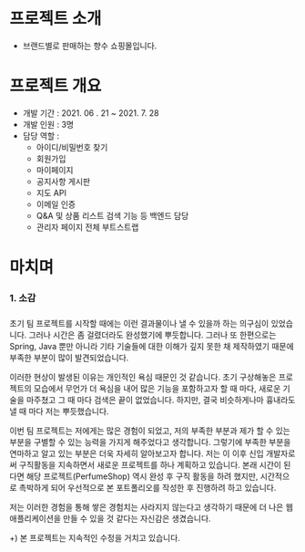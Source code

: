 # 프로젝트 소개
* 브랜드별로 판매하는 향수 쇼핑몰입니다.


# 프로젝트 개요
* 개발 기간 : 2021. 06 . 21 ~ 2021. 7. 28
* 개발 인원 : 3명
* 담당 역할 :
  * 아이디/비밀번호 찾기
  * 회원가입
  * 마이페이지
  * 공지사항 게시판
  * 지도 API
  * 이메일 인증
  * Q&A 및 상품 리스트 검색 기능 등 백엔드 담당
  * 관리자 페이지 전체 부트스트랩

# 마치며
### 1. 소감 <h3>
 초기 팀 프로젝트를 시작할 때에는 이런 결과물이나 낼 수 있을까 하는 의구심이 있었습니다. 그러나 시간은 좀 걸렸더라도 완성했기에 뿌듯합니다. 그러나 또 한편으로는 Spring, Java 뿐만 아니라 기타 기술들에 대한 이해가 깊지 못한 채 제작하였기 때문에 부족한 부분이 많이 발견되었습니다. 

이러한 현상이 발생된 이유는 개인적인 욕심 때문인 것 같습니다. 초기 구상해놓은 프로젝트의 모습에서 무언가 더 욕심을 내어 많은 기능을 포함하고자 할 때 마다, 새로운 기술을 마주쳤고 그 때 마다 검색은 끝이 없었습니다. 하지만, 결국 비슷하게나마 흉내라도 낼 때 마다 저는 뿌듯했습니다.

 이번 팀 프로젝트는 저에게는 많은 경험이 되었고, 저의 부족한 부분과 제가 할 수 있는 부분을 구별할 수 있는 능력을 가지게 해주었다고 생각합니다. 그렇기에 부족한 부분을 연마하고 알고 있는 부분은 더욱 자세히 알아보고자 합니다. 저는 이 이후 신입 개발자로써 구직활동을 지속하면서 새로운 프로젝트를 하나 계획하고 있습니다. 본래 시간이 된다면 해당 프로젝트(PerfumeShop) 역시 완성 후 구직 활동을 하려 했지만, 시간적으로 촉박하게 되어 우선적으로 본 포트폴리오를 작성한 후 진행하려 하고 있습니다.

 저는 이러한 경험을 통해 쌓은 경험치는 사라지지 않는다고 생각하기 때문에 더 나은 웹 애플리케이션을 만들 수 있을 것 같다는 자신감은 생겼습니다.

+) 본 프로젝트는 지속적인 수정을 거치고 있습니다.
